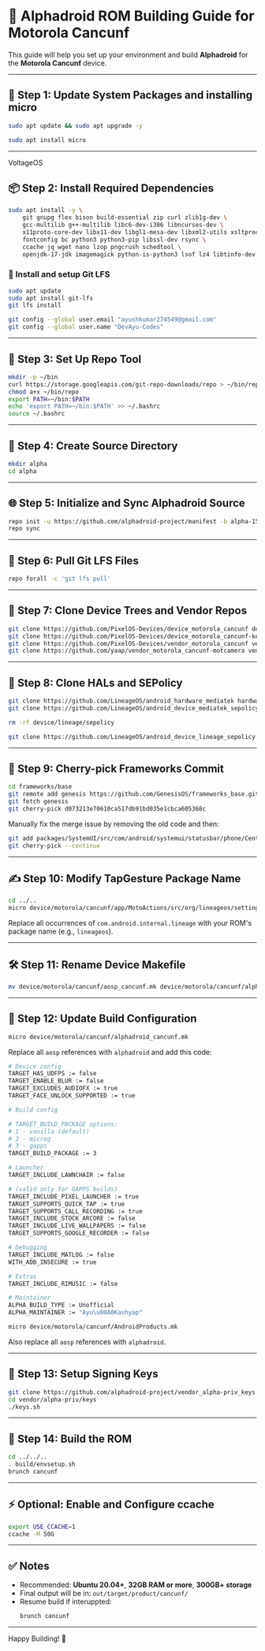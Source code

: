 # 📱 Alphadroid ROM Building Guide for Motorola Cancunf

This guide will help you set up your environment and build **Alphadroid** for the **Motorola Cancunf** device.

---

## 🧩 Step 1: Update System Packages and installing micro

```bash
sudo apt update && sudo apt upgrade -y
```
```bash
sudo apt install micro
```

---
VoltageOS
## 📦 Step 2: Install Required Dependencies

```bash
sudo apt install -y \
    git gnupg flex bison build-essential zip curl zlib1g-dev \
    gcc-multilib g++-multilib libc6-dev-i386 libncurses-dev \
    x11proto-core-dev libx11-dev libgl1-mesa-dev libxml2-utils xsltproc unzip \
    fontconfig bc python3 python3-pip libssl-dev rsync \
    ccache jq wget nano lzop pngcrush schedtool \
    openjdk-17-jdk imagemagick python-is-python3 lsof lz4 libtinfo-dev
```

### 🔄 Install and setup Git LFS

```bash
sudo apt update
sudo apt install git-lfs
git lfs install
```

```bash
git config --global user.email "ayushkumar274549@gmail.com"
git config --global user.name "DevAyu-Codes"
```

---

## 🧰 Step 3: Set Up Repo Tool

```bash
mkdir -p ~/bin
curl https://storage.googleapis.com/git-repo-downloads/repo > ~/bin/repo
chmod a+x ~/bin/repo
export PATH=~/bin:$PATH
echo 'export PATH=~/bin:$PATH' >> ~/.bashrc
source ~/.bashrc
```

---

## 📁 Step 4: Create Source Directory

```bash
mkdir alpha
cd alpha
```

---

## 🌐 Step 5: Initialize and Sync Alphadroid Source

```bash
repo init -u https://github.com/alphadroid-project/manifest -b alpha-15.2 --git-lfs
repo sync
```

---

## 🔄 Step 6: Pull Git LFS Files

```bash
repo forall -c 'git lfs pull'
```

---

## 📱 Step 7: Clone Device Trees and Vendor Repos

```bash
git clone https://github.com/PixelOS-Devices/device_motorola_cancunf device/motorola/cancunf
git clone https://github.com/PixelOS-Devices/device_motorola_cancunf-kernel device/motorola/cancunf-kernel
git clone https://github.com/PixelOS-Devices/vendor_motorola_cancunf vendor/motorola/cancunf
git clone https://github.com/yaap/vendor_motorola_cancunf-motcamera vendor/motorola/cancunf-motcamera
```

---

## 🧱 Step 8: Clone HALs and SEPolicy

```bash
git clone https://github.com/LineageOS/android_hardware_mediatek hardware/mediatek
git clone https://github.com/LineageOS/android_device_mediatek_sepolicy_vndr device/mediatek/sepolicy_vndr

rm -rf device/lineage/sepolicy

git clone https://github.com/LineageOS/android_device_lineage_sepolicy device/lineage/sepolicy
```

---

## 🧬 Step 9: Cherry-pick Frameworks Commit

```bash
cd frameworks/base
git remote add genesis https://github.com/GenesisOS/frameworks_base.git
git fetch genesis
git cherry-pick d073213e70610ca517db91bd035e1cbca605368c
```

Manually fix the merge issue by removing the old code and then:
```bash
git add packages/SystemUI/src/com/android/systemui/statusbar/phone/CentralSurfacesImpl.java
git cherry-pick --continue
```

---

## ✍️ Step 10: Modify TapGesture Package Name

```bash
cd ../..
micro device/motorola/cancunf/app/MotoActions/src/org/lineageos/settings/device/actions/TapGestureSettings.java
```

Replace all occurrences of `com.android.internal.lineage` with your ROM's package name (e.g., `lineageos`).

---

## 🛠️ Step 11: Rename Device Makefile

```bash
mv device/motorola/cancunf/aosp_cancunf.mk device/motorola/cancunf/alphadroid_cancunf.mk
```

---

## 🧾 Step 12: Update Build Configuration

```bash
micro device/motorola/cancunf/alphadroid_cancunf.mk
```

Replace all `aosp` references with `alphadroid` and add this code:
```bash
# Device config
TARGET_HAS_UDFPS := false
TARGET_ENABLE_BLUR := false
TARGET_EXCLUDES_AUDIOFX := true
TARGET_FACE_UNLOCK_SUPPORTED := true

# Build config

# TARGET_BUILD_PACKAGE options:
# 1 - vanilla (default)
# 2 - microg
# 3 - gapps
TARGET_BUILD_PACKAGE := 3

# Launcher
TARGET_INCLUDE_LAWNCHAIR := false

# (valid only for GAPPS builds)
TARGET_INCLUDE_PIXEL_LAUNCHER := true
TARGET_SUPPORTS_QUICK_TAP := true
TARGET_SUPPORTS_CALL_RECORDING := true
TARGET_INCLUDE_STOCK_ARCORE := false
TARGET_INCLUDE_LIVE_WALLPAPERS := false
TARGET_SUPPORTS_GOOGLE_RECORDER := false

# Debugging
TARGET_INCLUDE_MATLOG := false
WITH_ADB_INSECURE := true

# Extras
TARGET_INCLUDE_RIMUSIC := false

# Maintainer
ALPHA_BUILD_TYPE := Unofficial
ALPHA_MAINTAINER := "Ayu\u00A0Kashyap"
```

```bash
micro device/motorola/cancunf/AndroidProducts.mk
```

Also replace all `aosp` references with `alphadroid`.

---

## 🔑 Step 13: Setup Signing Keys

```bash
git clone https://github.com/alphadroid-project/vendor_alpha-priv_keys vendor/alpha-priv/keys
cd vendor/alpha-priv/keys
./keys.sh
```

---

## 🚀 Step 14: Build the ROM

```bash
cd ../../..
. build/envsetup.sh
brunch cancunf
```

---

## ⚡ Optional: Enable and Configure ccache

```bash
export USE_CCACHE=1
ccache -M 50G
```

---

## ✅ Notes

- Recommended: **Ubuntu 20.04+**, **32GB RAM or more**, **300GB+ storage**
- Final output will be in: `out/target/product/cancunf/`
- Resume build if interuppted:
  ```bash
  brunch cancunf
  ```

---

Happy Building! 🚀
